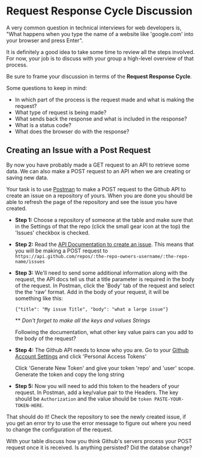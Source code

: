 # Request Response Cycle Discussion

A very common question in technical interviews for web developers is, "What happens when you type the name of a website like 'google.com' into your browser and press Enter".

It is definitely a good idea to take some time to review all the steps involved. For now, your job is to discuss with your group a high-level overview of that process.

Be sure to frame your discussion in terms of the **Request Response Cycle**.

Some questions to keep in mind:
- In which part of the process is the request made and what is making the request?
- What type of request is being made?
- What sends back the response and what is included in the response?
- What is a status code?
- What does the browser do with the response?

## Creating an Issue with a Post Request

By now you have probably made a GET request to an API to retrieve some data.  We can also make a POST request to an API when we are creating or saving new data.

Your task is to use [Postman](https://www.getpostman.com/) to make a POST request to the Github API to create an issue on a repository of yours. When you are done you should be able to refresh the page of the repository and see the issue you have created.

- **Step 1:** Choose a repository of someone at the table and make sure that in the Settings of that the repo (click the small gear icon at the top) the 'Issues' checkbox is checked.

- **Step 2:** Read the [API Documentation to create an issue](https://developer.github.com/v3/issues/#create-an-issue).  This means that you will be making a POST request to `https://api.github.com/repos/:the-repo-owners-username/:the-repo-name/issues`

- **Step 3:** We'll need to send some additional information along with the request, the API docs tell us that a title parameter is required in the body of the request.  In Postman, click the 'Body' tab of the request and select the the 'raw' format.  Add in the body of your request, it will be something like this:

  `{"title": "My issue Title", "body": "what a large issue"}`

  \*\* *Don't forget to make all the keys and values Strings*
  
  Following the documentation, what other key value pairs can you add to the body of the request?

- **Step 4:** The Github API needs to know who you are. Go to your [Github Account Settings](https://github.com/settings/profile) and click 'Personal Access Tokens'

  Click 'Generate New Token' and give your token 'repo' and 'user' scope. Generate the token and copy the long string

- **Step 5:** Now you will need to add this token to the headers of your request.  In Postman, add a key/value pair to the Headers. The key should be `Authorization` and the value should be `token PASTE-YOUR-TOKEN-HERE`.

That should do it! Check the repository to see the newly created issue, if you get an error try to use the error message to figure out where you need to change the configuration of the request.

With your table discuss how you think Github's servers process your POST request once it is received.  Is anything persisted? Did the databse change?
